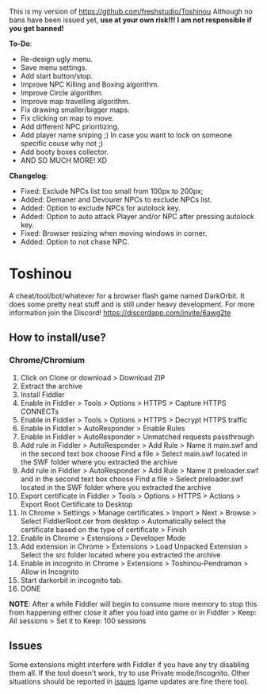 This is my version of https://github.com/freshstudio/Toshinou
Although no bans have been issued yet, <b>use at your own risk!!!</b>
<b>I am not responsible if you get banned!</b>

<b>To-Do</b>:
  - Re-design ugly menu.
  - Save menu settings.
  - Add start button/stop.
  - Improve NPC Killing and Boxing algorithm.
  - Improve Circle algorithm.
  - Improve map travelling algorithm.
  - Fix drawing smaller/bigger maps.
  - Fix clicking on map to move.
  - Add different NPC prioritizing.
  - Add player name sniping ;) In case you want to lock on someone specific couse why not ;)
  - Add booty boxes collector.
  - AND SO MUCH MORE! XD

<b>Changelog</b>:
  - Fixed: Exclude NPCs list too small from 100px to 200px;
  - Added: Demaner and Devourer NPCs to exclude NPCs list.
  - Added: Option to exclude NPCs for autolock key.
  - Added: Option to auto attack Player and/or NPC after pressing autolock key.
  - Fixed: Browser resizing when moving windows in corner.
  - Added: Option to not chase NPC.



Toshinou
==========
A cheat/tool/bot/whatever for a browser flash game named DarkOrbit.
It does some pretty neat stuff and is still under heavy development.
For more information join the Discord! https://discordapp.com/invite/6awg2te

How to install/use?
----------

### Chrome/Chromium
1. Click on Clone or download > Download ZIP
2. Extract the archive
3. Install Fiddler
4. Enable in Fiddler > Tools > Options > HTTPS > Capture HTTPS CONNECTs
5. Enable in Fiddler > Tools > Options > HTTPS > Decrypt HTTPS traffic
6. Enable in Fiddler > AutoResponder > Enable Rules
7. Enable in Fiddler > AutoResponder > Unmatched requests passthrough 
8. Add rule in Fiddler > AutoResponder > Add Rule > Name it main.swf and in the second text box choose Find a file >
 Select main.swf located in the SWF folder where you extracted the archive
9. Add rule in Fiddler > AutoResponder > Add Rule > Name it preloader.swf and in the second text box choose Find a file >
 Select preloader.swf located in the SWF folder where you extracted the archive
10. Export certificate in Fiddler > Tools > Options > HTTPS > Actions > Export Root Certificate to Desktop
11. In Chrome > Settings > Manage certificates > Import > Next > Browse > Select FiddlerRoot.cer from desktop >
 Automatically select the certificate based on the type of certificate > Finish
12. Enable in Chrome > Extensions > Developer Mode
13. Add extension in Chrome > Extensions > Load Unpacked Extension > Select the src folder located where you extracted the archive
14. Enable in incognito in Chrome > Extensions > Toshinou-Pendramon > Allow in Incognito
15. Start darkorbit in incognito tab.
16. DONE

<b>NOTE</b>: After a while Fiddler will begin to consume more memory to stop this from happening either close it after you
load into game or in Fiddler > Keep: All sessions > Set it to Keep: 100 sessions

Issues
----------
Some extensions might interfere with Fiddler if you have any try disabling them all.
If the tool doesn't work, try to use Private mode/Incognito.
Other situations should be reported in [issues](../../issues) (game updates are fine there too).
